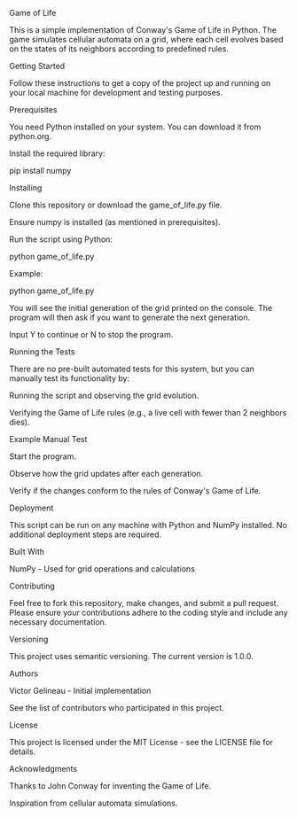 Game of Life

This is a simple implementation of Conway's Game of Life in Python. The game simulates cellular automata on a grid, where each cell evolves based on the states of its neighbors according to predefined rules.

Getting Started

Follow these instructions to get a copy of the project up and running on your local machine for development and testing purposes.

Prerequisites

You need Python installed on your system. You can download it from python.org.

Install the required library:

pip install numpy

Installing

Clone this repository or download the game_of_life.py file.

Ensure numpy is installed (as mentioned in prerequisites).

Run the script using Python:

python game_of_life.py

Example:

python game_of_life.py

You will see the initial generation of the grid printed on the console. The program will then ask if you want to generate the next generation.

Input Y to continue or N to stop the program.

Running the Tests

There are no pre-built automated tests for this system, but you can manually test its functionality by:

Running the script and observing the grid evolution.

Verifying the Game of Life rules (e.g., a live cell with fewer than 2 neighbors dies).

Example Manual Test

Start the program.

Observe how the grid updates after each generation.

Verify if the changes conform to the rules of Conway's Game of Life.

Deployment

This script can be run on any machine with Python and NumPy installed. No additional deployment steps are required.

Built With

NumPy - Used for grid operations and calculations

Contributing

Feel free to fork this repository, make changes, and submit a pull request. Please ensure your contributions adhere to the coding style and include any necessary documentation.

Versioning

This project uses semantic versioning. The current version is 1.0.0.

Authors

Victor Gelineau - Initial implementation

See the list of contributors who participated in this project.

License

This project is licensed under the MIT License - see the LICENSE file for details.

Acknowledgments

Thanks to John Conway for inventing the Game of Life.

Inspiration from cellular automata simulations.


